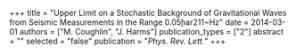 +++
title = "Upper Limit on a Stochastic Background of Gravitational Waves from Seismic Measurements in the Range 0.05ḩar211~Hz"
date = 2014-03-01
authors = ["M. Coughlin", "J. Harms"]
publication_types = ["2"]
abstract = ""
selected = "false"
publication = "*Phys. Rev. Lett.*"
+++


